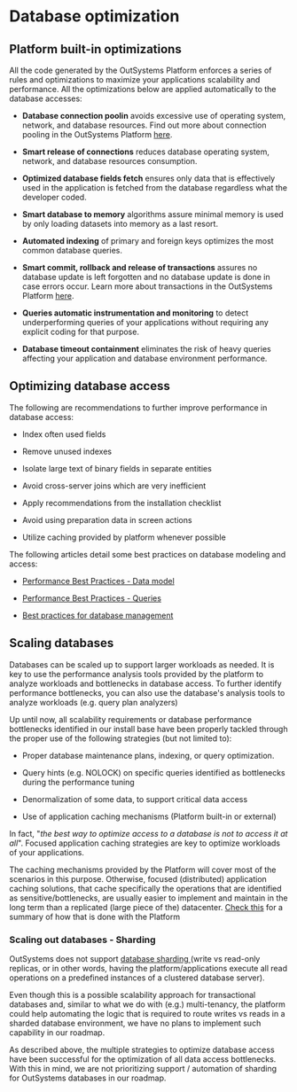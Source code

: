 # Database optimization

## Platform built-in optimizations

All the code generated by the OutSystems Platform enforces a series of rules and optimizations to maximize your applications scalability and performance. All the optimizations below are applied automatically to the database accesses:

* **Database connection poolin** avoids excessive use of operating system, network, and database resources. Find out more about connection pooling in the OutSystems Platform [here](https://success.outsystems.com/Support/Enterprise_Customers/Maintenance_and_Operations/Connection_pools_in_the_OutSystems_platform).

* **Smart release of connections** reduces database operating system, network, and database resources consumption.

* **Optimized database fields fetch** ensures only data that is effectively used in the application is fetched from the database regardless what the developer coded.

* **Smart database to memory** algorithms assure minimal memory is used by only loading datasets into memory as a last resort.

* **Automated indexing** of primary and foreign keys optimizes the most common database queries.

* **Smart commit, rollback and release of transactions** assures no database update is left forgotten and no database update is done in case errors occur. Learn more about transactions in the OutSystems Platform [here](https://www.outsystems.com/forums/discussion/2830/transactions-in-the-outsystems-platform/).

* **Queries automatic instrumentation and monitoring** to detect underperforming queries of your applications without requiring any explicit coding for that purpose.

* **Database timeout containment** eliminates the risk of heavy queries affecting your application and database environment performance.​

## Optimizing database access

The following are recommendations to further improve performance in database access:

* Index often used fields 

* Remove unused indexes

* Isolate large text of binary fields in separate entities

* Avoid cross-server joins which are very inefficient

* Apply recommendations from the installation checklist

* Avoid using preparation data in screen actions

* Utilize caching provided by platform whenever possible

The following articles detail some best practices on database modeling and access:

* [Performance Best Practices - Data model](https://success.outsystems.com/Documentation/Best_Practices/Performance_Best_Practices/Performance_Best_Practices_-_Data_model)

* [Performance Best Practices - Queries](https://success.outsystems.com/Documentation/Best_Practices/Performance_Best_Practices/Performance_Best_Practices_-_Queries)

* [Best practices for database management](https://success.outsystems.com/Support/Enterprise_Customers/Maintenance_and_Operations/SQL_Server_Best_Practices)

## Scaling databases

Databases can be scaled up to support larger workloads as needed. It is key to use the performance analysis tools provided by the platform to analyze workloads and bottlenecks in database access. To further identify performance bottlenecks, you can also use the database's analysis tools to analyze workloads (e.g. query plan analyzers)

Up until now, all scalability requirements or database performance bottlenecks identified in our install base have been properly tackled through the proper use of the following strategies (but not limited to):

* Proper database maintenance plans, indexing, or query optimization.

* Query hints (e.g. NOLOCK) on specific queries identified as bottlenecks during the performance tuning

* Denormalization of some data, to support critical data access

* Use of application caching mechanisms (Platform built-in or external)

In fact, "*the best way to optimize access to a database is not to access it at all*". Focused application caching strategies are key to optimize workloads of your applications.

The caching mechanisms provided by the Platform will cover most of the scenarios in this purpose. Otherwise, focused (distributed) application caching solutions, that cache specifically the operations that are identified as sensitive/bottlenecks, are usually easier to implement and maintain in the long term than a replicated (large piece of the) datacenter. [Check this](https://success.outsystems.com/Documentation/Best_Practices/Performance_Best_Practices/Improving_performance_with_distributed_caching) for a summary of how that is done with the Platform

### Scaling out databases - Sharding

OutSystems does not support [database sharding ](https://en.wikipedia.org/wiki/Shard_(database_architecture))(write vs read-only replicas, or in other words, having the platform/applications execute all read operations on a predefined instances of a clustered database server).

Even though this is a possible scalability approach for transactional databases and, similar to what we do with (e.g.) multi-tenancy, the platform could help automating the logic that is required to route writes vs reads in a sharded database environment, we have no plans to implement such capability in our roadmap.

As described above, the multiple strategies to optimize database access have been successful for the optimization of all data access bottlenecks. With this in mind, we are not prioritizing support / automation of sharding for OutSystems databases in our roadmap.

